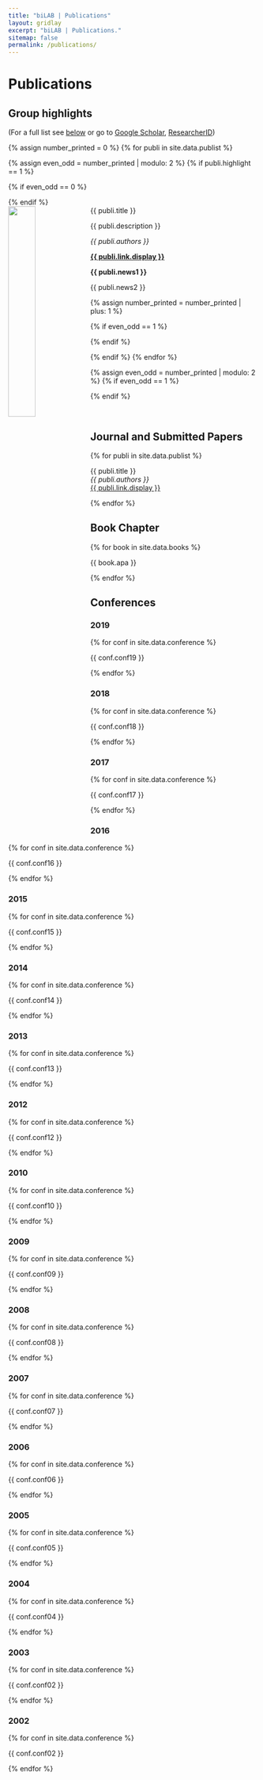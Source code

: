```yaml
---
title: "biLAB | Publications"
layout: gridlay
excerpt: "biLAB | Publications."
sitemap: false
permalink: /publications/
---
```



# Publications

## Group highlights

(For a full list see [below](#full-list) or go to [Google Scholar](https://scholar.google.ch/citations?user=TqxYWZsAAAAJ), [ResearcherID](https://www.researcherid.com/rid/D-7763-2012))

{% assign number_printed = 0 %}
{% for publi in site.data.publist %}

{% assign even_odd = number_printed | modulo: 2 %}
{% if publi.highlight == 1 %}

{% if even_odd == 0 %}
<div class="row">
{% endif %}

<div class="col-sm-6 clearfix">
 <div class="well">
  <pubtit>{{ publi.title }}</pubtit>
  <img src="{{ site.url }}{{ site.baseurl }}/images/pubpic/{{ publi.image }}" class="img-responsive" width="33%" style="float: left" />
  <p>{{ publi.description }}</p>
  <p><em>{{ publi.authors }}</em></p>
  <p><strong><a href="{{ publi.link.url }}">{{ publi.link.display }}</a></strong></p>
  <p class="text-danger"><strong> {{ publi.news1 }}</strong></p>
  <p> {{ publi.news2 }}</p>
 </div>
</div>

{% assign number_printed = number_printed | plus: 1 %}

{% if even_odd == 1 %}
</div>
{% endif %}

{% endif %}
{% endfor %}

{% assign even_odd = number_printed | modulo: 2 %}
{% if even_odd == 1 %}
</div>
{% endif %}

<p> &nbsp; </p>


## Journal and Submitted Papers

{% for publi in site.data.publist %}

  {{ publi.title }} <br />
  <em>{{ publi.authors }} </em><br /><a href="{{ publi.link.url }}">{{ publi.link.display }}</a>

{% endfor %}

## Book Chapter

{% for book in site.data.books %}

  {{ book.apa }} <br>

{% endfor %}

## Conferences

### 2019

{% for conf in site.data.conference %}

  {{ conf.conf19 }} <br>

{% endfor %}

### 2018

{% for conf in site.data.conference %}

  {{ conf.conf18 }} <br>

{% endfor %}

### 2017

{% for conf in site.data.conference %}

  {{ conf.conf17 }} <br>

{% endfor %}

### 2016

{% for conf in site.data.conference %}

  {{ conf.conf16 }} <br>

{% endfor %}

### 2015

{% for conf in site.data.conference %}

  {{ conf.conf15 }} <br>

{% endfor %}

### 2014

{% for conf in site.data.conference %}

  {{ conf.conf14 }} <br>

{% endfor %}

### 2013

{% for conf in site.data.conference %}

  {{ conf.conf13 }} <br>

{% endfor %}

### 2012

{% for conf in site.data.conference %}

  {{ conf.conf12 }} <br>

{% endfor %}

### 2010

{% for conf in site.data.conference %}

  {{ conf.conf10 }} <br>

{% endfor %}

### 2009

{% for conf in site.data.conference %}

  {{ conf.conf09 }} <br>

{% endfor %}

### 2008

{% for conf in site.data.conference %}

  {{ conf.conf08 }} <br>

{% endfor %}

### 2007

{% for conf in site.data.conference %}

  {{ conf.conf07 }} <br>

{% endfor %}

### 2006

{% for conf in site.data.conference %}

  {{ conf.conf06 }} <br>

{% endfor %}

### 2005

{% for conf in site.data.conference %}

  {{ conf.conf05 }} <br>

{% endfor %}

### 2004

{% for conf in site.data.conference %}

  {{ conf.conf04 }} <br>

{% endfor %}

### 2003

{% for conf in site.data.conference %}

  {{ conf.conf02 }} <br>

{% endfor %}

### 2002

{% for conf in site.data.conference %}

  {{ conf.conf02 }} <br>

{% endfor %}